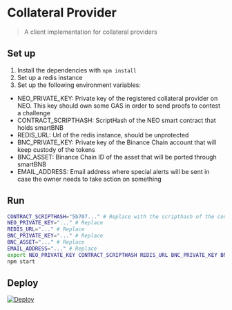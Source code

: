 # Collateral Provider
> A client implementation for collateral providers

## Set up
1. Install the dependencies with `npm install`
2. Set up a redis instance
3. Set up the following environment variables:
  - NEO\_PRIVATE\_KEY: Private key of the registered collateral provider on NEO. This key should own some GAS in order to send proofs to contest a challenge
  - CONTRACT\_SCRIPTHASH: ScriptHash of the NEO smart contract that holds smartBNB
  - REDIS\_URL: Url of the redis instance, should be unprotected
  - BNC\_PRIVATE\_KEY: Private key of the Binance Chain account that will keep custody of the tokens
  - BNC\_ASSET: Binance Chain ID of the asset that will be ported through smartBNB
  - EMAIL\_ADDRESS: Email address where special alerts will be sent in case the owner needs to take action on something

## Run
```bash
CONTRACT_SCRIPTHASH="5b707..." # Replace with the scripthash of the contract you deployed
NEO_PRIVATE_KEY="..." # Replace
REDIS_URL="..." # Replace
BNC_PRIVATE_KEY="..." # Replace
BNC_ASSET="..." # Replace
EMAIL_ADDRESS="..." # Replace
export NEO_PRIVATE_KEY CONTRACT_SCRIPTHASH REDIS_URL BNC_PRIVATE_KEY BNC_ASSET EMAIL_ADDRESS
npm start
```

## Deploy
[![Deploy](https://www.herokucdn.com/deploy/button.png)](https://heroku.com/deploy)
